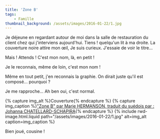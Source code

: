 ```yaml
---
title: 'Zone B'
tags:
    - Famille
thumbnail_background: /assets/images/2016-01-22/1.jpg
---
```


Je déjeune en regardant autour de moi dans la salle de restauration du client
chez qui j'interviens aujourd'hui. Tiens ! quelqu'un lit à ma droite. La
couverture noire attire mon œil, Je suis curieux. J'essaie de voir le titre…

Mais ! Attends ! C'est mon nom, là, en petit !

Je le reconnais, même de loin, c'est mon nom !

Même en tout petit, j'en reconnais la graphie. On dirait juste qu'il est
composé… pourquoi ?

Je me rapproche… Ah ben oui, c'est normal.

{% capture img_alt %}Couverture{% endcapture %}
{% capture img_caption %}["Zone B" par Marie HERMANSON, traduit du suédois par : Johanna CHATELLARD-SCHAPIRA](http://www.actes-sud.fr/catalogue/romans-policiers/zone-b){% endcapture %}
{% include rwd-image.html.liquid
path="/assets/images/2016-01-22/1.jpg"
alt=img_alt
caption=img_caption
%}

Bien joué, cousine !
